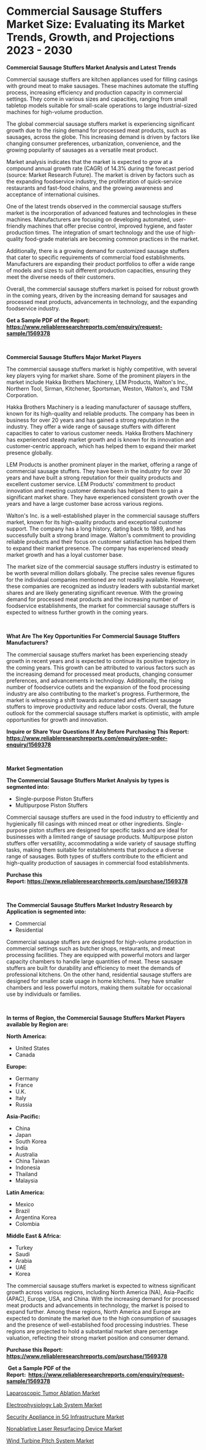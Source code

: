 <p><h1>Commercial Sausage Stuffers Market Size: Evaluating its Market Trends, Growth, and Projections 2023 - 2030</h1></p><p><strong>Commercial Sausage Stuffers Market Analysis and Latest Trends</strong></p>
<p><p>Commercial sausage stuffers are kitchen appliances used for filling casings with ground meat to make sausages. These machines automate the stuffing process, increasing efficiency and production capacity in commercial settings. They come in various sizes and capacities, ranging from small tabletop models suitable for small-scale operations to large industrial-sized machines for high-volume production.</p><p>The global commercial sausage stuffers market is experiencing significant growth due to the rising demand for processed meat products, such as sausages, across the globe. This increasing demand is driven by factors like changing consumer preferences, urbanization, convenience, and the growing popularity of sausages as a versatile meat product.</p><p>Market analysis indicates that the market is expected to grow at a compound annual growth rate (CAGR) of 14.3% during the forecast period (source: Market Research Future). The market is driven by factors such as the expanding foodservice industry, the proliferation of quick-service restaurants and fast-food chains, and the growing awareness and acceptance of international cuisines.</p><p>One of the latest trends observed in the commercial sausage stuffers market is the incorporation of advanced features and technologies in these machines. Manufacturers are focusing on developing automated, user-friendly machines that offer precise control, improved hygiene, and faster production times. The integration of smart technology and the use of high-quality food-grade materials are becoming common practices in the market.</p><p>Additionally, there is a growing demand for customized sausage stuffers that cater to specific requirements of commercial food establishments. Manufacturers are expanding their product portfolios to offer a wide range of models and sizes to suit different production capacities, ensuring they meet the diverse needs of their customers.</p><p>Overall, the commercial sausage stuffers market is poised for robust growth in the coming years, driven by the increasing demand for sausages and processed meat products, advancements in technology, and the expanding foodservice industry.</p></p>
<p><strong>Get a Sample PDF of the Report:&nbsp; <a href="https://www.reliableresearchreports.com/enquiry/request-sample/1569378">https://www.reliableresearchreports.com/enquiry/request-sample/1569378</a></strong></p>
<p>&nbsp;</p>
<p><strong>Commercial Sausage Stuffers Major Market Players</strong></p>
<p><p>The commercial sausage stuffers market is highly competitive, with several key players vying for market share. Some of the prominent players in the market include Hakka Brothers Machinery, LEM Products, Walton's Inc., Northern Tool, Sirman, Kitchener, Sportsman, Weston, Walton's, and TSM Corporation.</p><p>Hakka Brothers Machinery is a leading manufacturer of sausage stuffers, known for its high-quality and reliable products. The company has been in business for over 20 years and has gained a strong reputation in the industry. They offer a wide range of sausage stuffers with different capacities to cater to various customer needs. Hakka Brothers Machinery has experienced steady market growth and is known for its innovation and customer-centric approach, which has helped them to expand their market presence globally.</p><p>LEM Products is another prominent player in the market, offering a range of commercial sausage stuffers. They have been in the industry for over 30 years and have built a strong reputation for their quality products and excellent customer service. LEM Products' commitment to product innovation and meeting customer demands has helped them to gain a significant market share. They have experienced consistent growth over the years and have a large customer base across various regions.</p><p>Walton's Inc. is a well-established player in the commercial sausage stuffers market, known for its high-quality products and exceptional customer support. The company has a long history, dating back to 1989, and has successfully built a strong brand image. Walton's commitment to providing reliable products and their focus on customer satisfaction has helped them to expand their market presence. The company has experienced steady market growth and has a loyal customer base.</p><p>The market size of the commercial sausage stuffers industry is estimated to be worth several million dollars globally. The precise sales revenue figures for the individual companies mentioned are not readily available. However, these companies are recognized as industry leaders with substantial market shares and are likely generating significant revenue. With the growing demand for processed meat products and the increasing number of foodservice establishments, the market for commercial sausage stuffers is expected to witness further growth in the coming years.</p></p>
<p>&nbsp;</p>
<p><strong>What Are The Key Opportunities For Commercial Sausage Stuffers Manufacturers?</strong></p>
<p><p>The commercial sausage stuffers market has been experiencing steady growth in recent years and is expected to continue its positive trajectory in the coming years. This growth can be attributed to various factors such as the increasing demand for processed meat products, changing consumer preferences, and advancements in technology. Additionally, the rising number of foodservice outlets and the expansion of the food processing industry are also contributing to the market's progress. Furthermore, the market is witnessing a shift towards automated and efficient sausage stuffers to improve productivity and reduce labor costs. Overall, the future outlook for the commercial sausage stuffers market is optimistic, with ample opportunities for growth and innovation.</p></p>
<p><strong>Inquire or Share Your Questions If Any Before Purchasing This Report: <a href="https://www.reliableresearchreports.com/enquiry/pre-order-enquiry/1569378">https://www.reliableresearchreports.com/enquiry/pre-order-enquiry/1569378</a></strong></p>
<p>&nbsp;</p>
<p><strong>Market Segmentation</strong></p>
<p><strong>The Commercial Sausage Stuffers Market Analysis by types is segmented into:</strong></p>
<p><ul><li>Single-purpose Piston Stuffers</li><li>Multipurpose Piston Stuffers</li></ul></p>
<p><p>Commercial sausage stuffers are used in the food industry to efficiently and hygienically fill casings with minced meat or other ingredients. Single-purpose piston stuffers are designed for specific tasks and are ideal for businesses with a limited range of sausage products. Multipurpose piston stuffers offer versatility, accommodating a wide variety of sausage stuffing tasks, making them suitable for establishments that produce a diverse range of sausages. Both types of stuffers contribute to the efficient and high-quality production of sausages in commercial food establishments.</p></p>
<p><strong>Purchase this Report:&nbsp;<a href="https://www.reliableresearchreports.com/purchase/1569378">https://www.reliableresearchreports.com/purchase/1569378</a></strong></p>
<p>&nbsp;</p>
<p><strong>The Commercial Sausage Stuffers Market Industry Research by Application is segmented into:</strong></p>
<p><ul><li>Commercial</li><li>Residential</li></ul></p>
<p><p>Commercial sausage stuffers are designed for high-volume production in commercial settings such as butcher shops, restaurants, and meat processing facilities. They are equipped with powerful motors and larger capacity chambers to handle large quantities of meat. These sausage stuffers are built for durability and efficiency to meet the demands of professional kitchens. On the other hand, residential sausage stuffers are designed for smaller scale usage in home kitchens. They have smaller chambers and less powerful motors, making them suitable for occasional use by individuals or families.</p></p>
<p>&nbsp;</p>
<p><strong>In terms of Region, the Commercial Sausage Stuffers Market Players available by Region are:</strong></p>
<p>
    <p> <strong> North America: </strong>
        <ul>
            <li>United States</li>
            <li>Canada</li>
        </ul>
        </p> 
    <p> <strong> Europe: </strong>
        <ul>
            <li>Germany</li>
            <li>France</li>
            <li>U.K.</li>
            <li>Italy</li>
            <li>Russia</li>
        </ul>
        </p> 
    <p> <strong> Asia-Pacific: </strong>
        <ul>
            <li>China</li>
            <li>Japan</li>
            <li>South Korea</li>
            <li>India</li>
            <li>Australia</li>
            <li>China Taiwan</li>
            <li>Indonesia</li>
            <li>Thailand</li>
            <li>Malaysia</li>
        </ul>
        </p> 
    <p> <strong> Latin America: </strong>
        <ul>
            <li>Mexico</li>
            <li>Brazil</li>
            <li>Argentina Korea</li>
            <li>Colombia</li>
        </ul>
        </p> 
    <p> <strong> Middle East & Africa: </strong>
        <ul>
            <li>Turkey</li>
            <li>Saudi</li>
            <li>Arabia</li>
            <li>UAE</li>
            <li>Korea</li>
        </ul>
    </p>
    </p>
<p><p>The commercial sausage stuffers market is expected to witness significant growth across various regions, including North America (NA), Asia-Pacific (APAC), Europe, USA, and China. With the increasing demand for processed meat products and advancements in technology, the market is poised to expand further. Among these regions, North America and Europe are expected to dominate the market due to the high consumption of sausages and the presence of well-established food processing industries. These regions are projected to hold a substantial market share percentage valuation, reflecting their strong market position and consumer demand.</p></p>
<p><strong>Purchase this Report: <a href="https://www.reliableresearchreports.com/purchase/1569378">https://www.reliableresearchreports.com/purchase/1569378</a></strong></p>
<p>&nbsp;<strong>Get a Sample PDF of the Report:&nbsp;&nbsp;<a href="https://www.reliableresearchreports.com/enquiry/request-sample/1569378">https://www.reliableresearchreports.com/enquiry/request-sample/1569378</a></strong></p>
<p><strong></strong></p>
<p><p><a href="https://www.linkedin.com/pulse/laparoscopic-tumor-ablation-market-insights-players-forecast/">Laparoscopic Tumor Ablation Market</a></p><p><a href="https://www.linkedin.com/pulse/electrophysiology-lab-system-market-research-report-provides/">Electrophysiology Lab System Market</a></p><p><a href="https://medium.com/@press.bell.sigh/security-appliance-in-5g-infrastructure-market-size-cagr-trends-2024-2030-383510e832a2">Security Appliance in 5G Infrastructure Market</a></p><p><a href="https://www.linkedin.com/pulse/nonablative-laser-resurfacing-device-market-size-share/">Nonablative Laser Resurfacing Device Market</a></p><p><a href="https://medium.com/@sink.pay.sand/wind-turbine-pitch-system-market-analysis-and-sze-forecasted-for-period-from-2023-to-2030-57803ffa61da">Wind Turbine Pitch System Market</a></p></p>